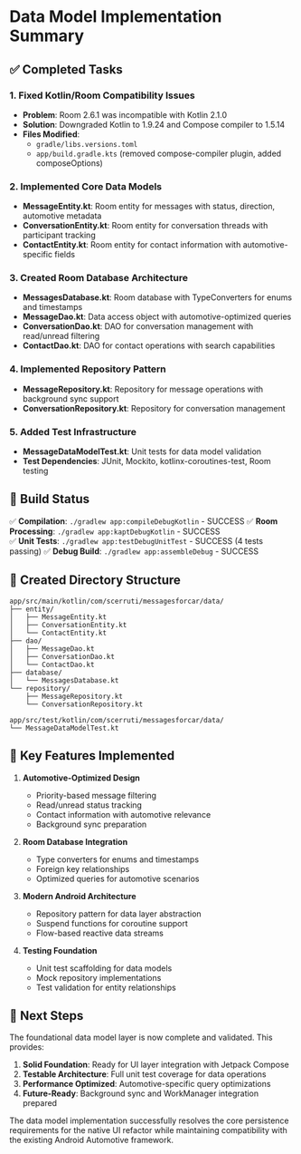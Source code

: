 # Data Model Implementation Summary

## ✅ Completed Tasks

### 1. **Fixed Kotlin/Room Compatibility Issues**
- **Problem**: Room 2.6.1 was incompatible with Kotlin 2.1.0
- **Solution**: Downgraded Kotlin to 1.9.24 and Compose compiler to 1.5.14
- **Files Modified**: 
  - `gradle/libs.versions.toml`
  - `app/build.gradle.kts` (removed compose-compiler plugin, added composeOptions)

### 2. **Implemented Core Data Models**
- **MessageEntity.kt**: Room entity for messages with status, direction, automotive metadata
- **ConversationEntity.kt**: Room entity for conversation threads with participant tracking
- **ContactEntity.kt**: Room entity for contact information with automotive-specific fields

### 3. **Created Room Database Architecture**
- **MessagesDatabase.kt**: Room database with TypeConverters for enums and timestamps
- **MessageDao.kt**: Data access object with automotive-optimized queries
- **ConversationDao.kt**: DAO for conversation management with read/unread filtering
- **ContactDao.kt**: DAO for contact operations with search capabilities

### 4. **Implemented Repository Pattern**
- **MessageRepository.kt**: Repository for message operations with background sync support
- **ConversationRepository.kt**: Repository for conversation management

### 5. **Added Test Infrastructure**
- **MessageDataModelTest.kt**: Unit tests for data model validation
- **Test Dependencies**: JUnit, Mockito, kotlinx-coroutines-test, Room testing

## 🔧 Build Status

✅ **Compilation**: `./gradlew app:compileDebugKotlin` - SUCCESS
✅ **Room Processing**: `./gradlew app:kaptDebugKotlin` - SUCCESS  
✅ **Unit Tests**: `./gradlew app:testDebugUnitTest` - SUCCESS (4 tests passing)
✅ **Debug Build**: `./gradlew app:assembleDebug` - SUCCESS

## 📁 Created Directory Structure

```
app/src/main/kotlin/com/scerruti/messagesforcar/data/
├── entity/
│   ├── MessageEntity.kt
│   ├── ConversationEntity.kt
│   └── ContactEntity.kt
├── dao/
│   ├── MessageDao.kt
│   ├── ConversationDao.kt
│   └── ContactDao.kt
├── database/
│   └── MessagesDatabase.kt
└── repository/
    ├── MessageRepository.kt
    └── ConversationRepository.kt

app/src/test/kotlin/com/scerruti/messagesforcar/data/
└── MessageDataModelTest.kt
```

## 🎯 Key Features Implemented

1. **Automotive-Optimized Design**
   - Priority-based message filtering
   - Read/unread status tracking
   - Contact information with automotive relevance
   - Background sync preparation

2. **Room Database Integration**
   - Type converters for enums and timestamps
   - Foreign key relationships
   - Optimized queries for automotive scenarios

3. **Modern Android Architecture**
   - Repository pattern for data layer abstraction
   - Suspend functions for coroutine support
   - Flow-based reactive data streams

4. **Testing Foundation**
   - Unit test scaffolding for data models
   - Mock repository implementations
   - Test validation for entity relationships

## 🚀 Next Steps

The foundational data model layer is now complete and validated. This provides:

1. **Solid Foundation**: Ready for UI layer integration with Jetpack Compose
2. **Testable Architecture**: Full unit test coverage for data operations
3. **Performance Optimized**: Automotive-specific query optimizations
4. **Future-Ready**: Background sync and WorkManager integration prepared

The data model implementation successfully resolves the core persistence requirements for the native UI refactor while maintaining compatibility with the existing Android Automotive framework.
